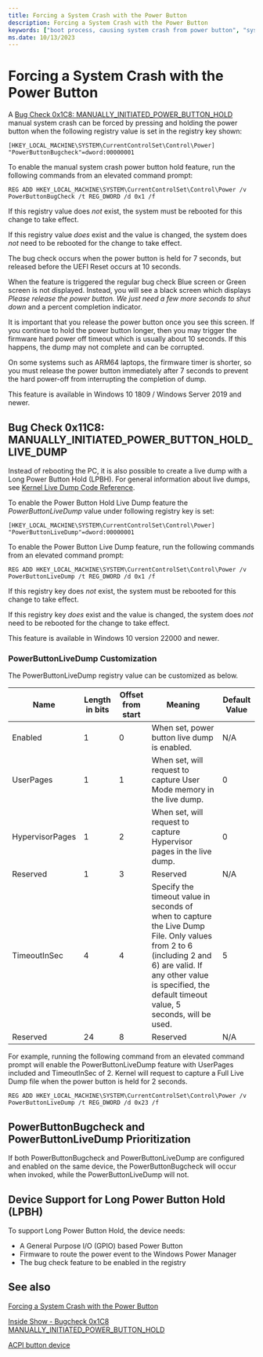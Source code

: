 ```yaml
---
title: Forcing a System Crash with the Power Button
description: Forcing a System Crash with the Power Button
keywords: ["boot process, causing system crash from power button", "system crash, power button", "bug check, power button"]
ms.date: 10/13/2023
---
```


# Forcing a System Crash with the Power Button

A [Bug Check 0x1C8: MANUALLY_INITIATED_POWER_BUTTON_HOLD](bug-check-0x1c8--manually-initiated-power-button-hold.md) manual system crash can be forced by pressing and holding the power button when the following registry value is set in the registry key shown:

```reg
[HKEY_LOCAL_MACHINE\SYSTEM\CurrentControlSet\Control\Power]
"PowerButtonBugcheck"=dword:00000001
```

To enable the manual system crash power button hold feature, run the following commands from an elevated command prompt:

```dos
REG ADD HKEY_LOCAL_MACHINE\SYSTEM\CurrentControlSet\Control\Power /v PowerButtonBugCheck /t REG_DWORD /d 0x1 /f
```

If this registry value does *not* exist, the system must be rebooted for this change to take effect.

If this registry value *does* exist and the value is changed, the system does *not* need to be rebooted for the change to take effect.

The bug check occurs when the power button is held for 7 seconds, but released before the UEFI Reset occurs at 10 seconds.

When the feature is triggered the regular bug check Blue screen or Green screen is not displayed. Instead, you will see a black screen which displays *Please release the power button. We just need a few more seconds to shut down* and a percent completion indicator.

It is important that you release the power button once you see this screen. If you continue to hold the power button longer, then you may trigger the firmware hard power off timeout which is usually about 10 seconds. If this happens, the dump may not complete and can be corrupted.

On some systems such as ARM64 laptops, the firmware timer is shorter, so you must release the power button immediately after 7 seconds to prevent the hard power-off from interrupting the completion of dump.

This feature is available in Windows 10 1809 / Windows Server 2019 and newer.

## Bug Check 0x11C8: MANUALLY\_INITIATED\_POWER\_BUTTON\_HOLD_LIVE_DUMP

Instead of rebooting the PC, it is also possible to create a live dump with a Long Power Button Hold (LPBH). For general information about live dumps, see [Kernel Live Dump Code Reference](bug-check-code-reference-live-dump.md).

To enable the Power Button Hold Live Dump feature the *PowerButtonLiveDump* value under following registry key is set:

```reg
[HKEY_LOCAL_MACHINE\SYSTEM\CurrentControlSet\Control\Power]
"PowerButtonLiveDump"=dword:00000001
```

To enable the Power Button Live Dump feature, run the following commands from an elevated command prompt:

```dos
REG ADD HKEY_LOCAL_MACHINE\SYSTEM\CurrentControlSet\Control\Power /v PowerButtonLiveDump /t REG_DWORD /d 0x1 /f
```

If this registry key does *not* exist, the system must be rebooted for this change to take effect.

If this registry key *does* exist and the value is changed, the system does *not* need to be rebooted for the change to take effect.

This feature is available in Windows 10 version 22000 and newer.

### PowerButtonLiveDump Customization

The PowerButtonLiveDump registry value can be customized as below.


Name           | Length in bits | Offset from start | Meaning            | Default Value 
|--------------|----------------|-------------------|--------------------|-----------------|
Enabled        |    1           | 0                 | When set, power button live dump is enabled. |	N/A
UserPages	   |    1           | 1                 | When set, will request to capture User Mode memory in the live dump.  |	0
HypervisorPages| 	1           | 2                 | When set, will request to capture Hypervisor pages in the live dump. |	0
Reserved       | 	1	        | 3                 | Reserved                                                               |	N/A
TimeoutInSec   |	4           | 4                 | Specify the timeout value in seconds of when to capture the Live Dump File. Only values from 2 to 6 (including 2 and 6) are valid. If any other value is specified, the default timeout value, 5 seconds, will be used.	| 5
Reserved       |	24	        | 8                 | Reserved                                                               |	N/A

For example, running the following command from an elevated command prompt will enable the PowerButtonLiveDump feature with UserPages included and TimeoutInSec of 2. Kernel will request to capture a Full Live Dump file when the power button is held for 2 seconds.

```dos
REG ADD HKEY_LOCAL_MACHINE\SYSTEM\CurrentControlSet\Control\Power /v PowerButtonLiveDump /t REG_DWORD /d 0x23 /f
```

## PowerButtonBugcheck and PowerButtonLiveDump Prioritization 

If both PowerButtonBugcheck and PowerButtonLiveDump are configured and enabled on the same device, the PowerButtonBugcheck will occur when invoked, while the PowerButtonLiveDump will not.

## Device Support for Long Power Button Hold (LPBH)

To support Long Power Button Hold, the device needs:

- A General Purpose I/O (GPIO) based Power Button
- Firmware to route the power event to the Windows Power Manager
- The bug check feature to be enabled in the registry
 
## See also 

[Forcing a System Crash with the Power Button](forcing-a-system-crash-with-the-power-button.md)

[Inside Show - Bugcheck 0x1C8 MANUALLY_INITIATED_POWER_BUTTON_HOLD](/shows/inside/0x1c8)

[ACPI button device](../hid/acpi-button-device.md)